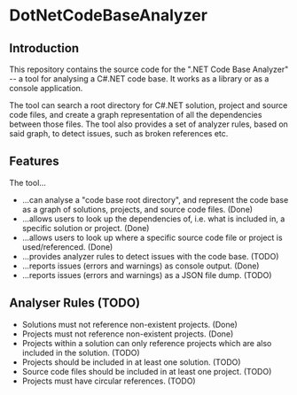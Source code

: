 # DotNetCodeBaseAnalyzer

## Introduction
This repository contains the source code for the ".NET Code Base Analyzer" -- a tool for analysing a C#.NET code base. It works as a library or as a console application.

The tool can search a root directory for C#.NET solution, project and source code files, and create a graph representation of all the dependencies between those files. The tool also provides a set of analyzer rules, based on said graph, to detect issues, such as broken references etc.

## Features
The tool...
- ...can analyse a "code base root directory", and represent the code base as a graph of solutions, projects, and source code files. (Done)
- ...allows users to look up the dependencies of, i.e. what is included in, a specific solution or project. (Done)
- ...allows users to look up where a specific source code file or project is used/referenced. (Done)
- ...provides analyzer rules to detect issues with the code base. (TODO)
- ...reports issues (errors and warnings) as console output. (Done)
- ...reports issues (errors and warnings) as a JSON file dump. (TODO)

## Analyser Rules (TODO)
- Solutions must not reference non-existent projects. (Done)
- Projects must not reference non-existent projects. (Done)
- Projects within a solution can only reference projects which are also included in the solution. (TODO)
- Projects should be included in at least one solution. (TODO)
- Source code files should be included in at least one project. (TODO)
- Projects must have circular references. (TODO)